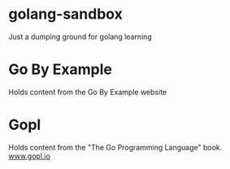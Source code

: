 # golang-sandbox
Just a dumping ground for golang learning

# Go By Example
Holds content from the Go By Example website

# Gopl
Holds content from the "The Go Programming Language" book. www.gopl.io

